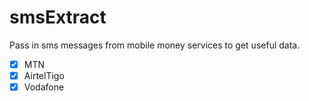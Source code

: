 # smsExtract

Pass in sms messages from mobile money services to get useful data.

- [x] MTN
- [x] AirtelTigo
- [x] Vodafone
